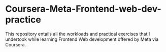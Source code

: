 # Coursera-Meta-Frontend-web-dev-practice
This repository entails all the workloads and practical exercises that I undertook while learning Frontend Web development offered by Meta via Coursera. 
